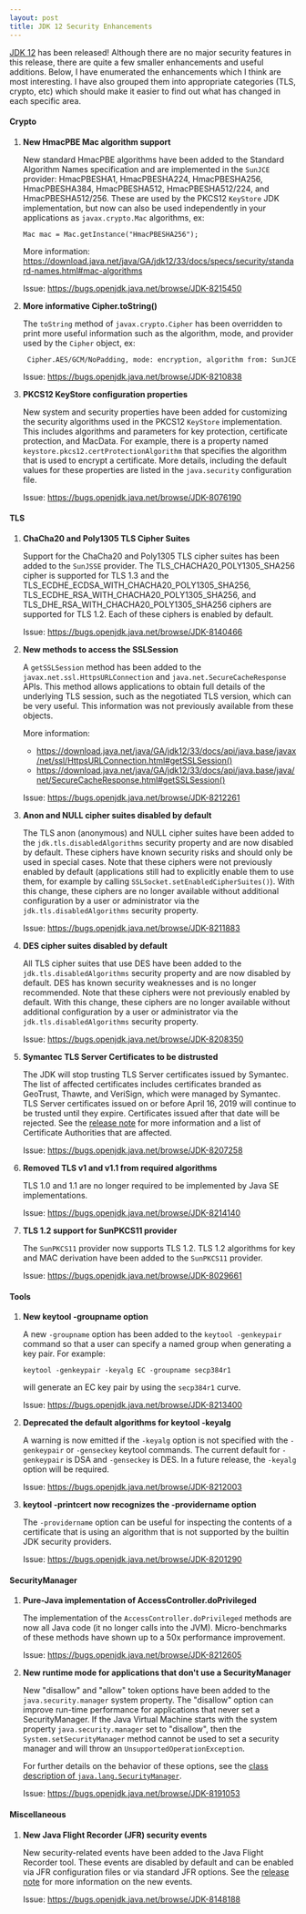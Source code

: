 ```yaml
---
layout: post
title: JDK 12 Security Enhancements
---
```


[JDK 12](https://jdk.java.net/12) has been released! Although there are no
major security features in this release, there are quite a few smaller
enhancements and useful additions. Below, I have enumerated the enhancements
which I think are most interesting. I have also grouped them into appropriate
categories (TLS, crypto, etc) which should make it easier to find out what has
changed in each specific area.

#### Crypto

1.  **New HmacPBE Mac algorithm support**
 
    New standard HmacPBE algorithms have been added to the Standard Algorithm
    Names specification and are implemented in the `SunJCE` provider:
    HmacPBESHA1, HmacPBESHA224, HmacPBESHA256, HmacPBESHA384, HmacPBESHA512,
    HmacPBESHA512/224, and HmacPBESHA512/256. These are used by the PKCS12
    `KeyStore` JDK implementation, but now can also be used independently in
    your applications as `javax.crypto.Mac` algorithms, ex:

        Mac mac = Mac.getInstance("HmacPBESHA256");

    More information: <https://download.java.net/java/GA/jdk12/33/docs/specs/security/standard-names.html#mac-algorithms>

    Issue: <https://bugs.openjdk.java.net/browse/JDK-8215450>

2. **More informative Cipher.toString()**
 
    The `toString` method of `javax.crypto.Cipher` has been overridden to print
    more useful information such as the algorithm, mode, and provider used by
    the `Cipher` object, ex:

        Cipher.AES/GCM/NoPadding, mode: encryption, algorithm from: SunJCE

    Issue: <https://bugs.openjdk.java.net/browse/JDK-8210838>
 
3. **PKCS12 KeyStore configuration properties**

    New system and security properties have been added for customizing the
    security algorithms used in the PKCS12 `KeyStore` implementation. This
    includes algorithms and parameters for key protection, certificate
    protection, and MacData. For example, there is a property named
    `keystore.pkcs12.certProtectionAlgorithm` that specifies the algorithm that
    is used to encrypt a certificate. More details, including the default values
    for these properties are listed in the `java.security` configuration file.

    Issue: <https://bugs.openjdk.java.net/browse/JDK-8076190>

#### TLS

1.  **ChaCha20 and Poly1305 TLS Cipher Suites**

    Support for the ChaCha20 and Poly1305 TLS cipher suites has been added to
    the `SunJSSE` provider. The TLS_CHACHA20_POLY1305_SHA256 cipher is
    supported for TLS 1.3 and the TLS_ECDHE_ECDSA_WITH_CHACHA20_POLY1305_SHA256,
    TLS_ECDHE_RSA_WITH_CHACHA20_POLY1305_SHA256, and 
    TLS_DHE_RSA_WITH_CHACHA20_POLY1305_SHA256 ciphers are supported for TLS 1.2.
    Each of these ciphers is enabled by default.

    Issue: <https://bugs.openjdk.java.net/browse/JDK-8140466>

2.  **New methods to access the SSLSession**

    A `getSSLSession` method has been added to the
    `javax.net.ssl.HttpsURLConnection` and `java.net.SecureCacheResponse`
    APIs. This method allows applications to obtain full details of the
    underlying TLS session, such as the negotiated TLS version, which can
    be very useful. This information was not previously available from these
    objects.

    More information:
      * <https://download.java.net/java/GA/jdk12/33/docs/api/java.base/javax/net/ssl/HttpsURLConnection.html#getSSLSession()>
      * <https://download.java.net/java/GA/jdk12/33/docs/api/java.base/java/net/SecureCacheResponse.html#getSSLSession()>

    Issue: <https://bugs.openjdk.java.net/browse/JDK-8212261>

3.  **Anon and NULL cipher suites disabled by default**

    The TLS anon (anonymous) and NULL cipher suites have been added to the 
    `jdk.tls.disabledAlgorithms` security property and are now disabled by
    default. These ciphers have known security risks and should only be used
    in special cases. Note that these ciphers were not previously enabled by
    default (applications still had to explicitly enable them to use them,
    for example by calling `SSLSocket.setEnabledCipherSuites()`). With this
    change, these ciphers are no longer available without additional
    configuration by a user or administrator via the
    `jdk.tls.disabledAlgorithms` security property.

    Issue: <https://bugs.openjdk.java.net/browse/JDK-8211883>

4.  **DES cipher suites disabled by default**

    All TLS cipher suites that use DES have been added to the
    `jdk.tls.disabledAlgorithms` security property and are now disabled by
    default. DES has known security weaknesses and is no longer recommended.
    Note that these ciphers were not previously enabled by default. With this
    change, these ciphers are no longer available without additional
    configuration by a user or administrator via the 
    `jdk.tls.disabledAlgorithms` security property.

    Issue: <https://bugs.openjdk.java.net/browse/JDK-8208350>

5.  **Symantec TLS Server Certificates to be distrusted**

    The JDK will stop trusting TLS Server certificates issued by Symantec. The
    list of affected certificates includes certificates branded as GeoTrust,
    Thawte, and VeriSign, which were managed by Symantec. TLS Server
    certificates issued on or before April 16, 2019 will continue to be
    trusted until they expire. Certificates issued after that date will be
    rejected. See the
    [release note](https://bugs.openjdk.java.net/browse/JDK-8215012)
    for more information and a list of Certificate Authorities that are
    affected.

    Issue: <https://bugs.openjdk.java.net/browse/JDK-8207258>

6.  **Removed TLS v1 and v1.1 from required algorithms**

    TLS 1.0 and 1.1 are no longer required to be implemented by Java SE
    implementations.

    Issue: <https://bugs.openjdk.java.net/browse/JDK-8214140>

7.  **TLS 1.2 support for SunPKCS11 provider**

    The `SunPKCS11` provider now supports TLS 1.2. TLS 1.2 algorithms for
    key and MAC derivation have been added to the `SunPKCS11` provider.

    Issue: <https://bugs.openjdk.java.net/browse/JDK-8029661>

#### Tools

1.  **New keytool -groupname option**

    A new `-groupname` option has been added to the `keytool -genkeypair`
    command so that a user can specify a named group when generating a key
    pair. For example:

        keytool -genkeypair -keyalg EC -groupname secp384r1

    will generate an EC key pair by using the `secp384r1` curve.

    Issue: <https://bugs.openjdk.java.net/browse/JDK-8213400>

2.  **Deprecated the default algorithms for keytool -keyalg**

    A warning is now emitted if the `-keyalg` option is not specified with the
    `-genkeypair` or `-genseckey` keytool commands. The current default for
    `-genkeypair` is DSA and `-genseckey` is DES. In a future release, the
    `-keyalg` option will be required.

    Issue: <https://bugs.openjdk.java.net/browse/JDK-8212003>

3.  **keytool -printcert now recognizes the -providername option**

    The `-providername` option can be useful for inspecting the contents of a
    certificate that is using an algorithm that is not supported by the
    builtin JDK security providers.

    Issue: <https://bugs.openjdk.java.net/browse/JDK-8201290>

#### SecurityManager

1.  **Pure-Java implementation of AccessController.doPrivileged**

    The implementation of the `AccessController.doPrivileged` methods are now
    all Java code (it no longer calls into the JVM). Micro-benchmarks of
    these methods have shown up to a 50x performance improvement.

    Issue: <https://bugs.openjdk.java.net/browse/JDK-8212605>

2.  **New runtime mode for applications that don't use a SecurityManager**

    New "disallow" and "allow" token options have been added to the
    `java.security.manager` system property. The "disallow" option can
    improve run-time performance for applications that never set a
    SecurityManager. If the Java Virtual Machine starts with the system
    property `java.security.manager` set to "disallow", then the
    `System.setSecurityManager` method cannot be used to set a security manager
    and will throw an `UnsupportedOperationException`.

    For further details on the behavior of these options, see the
    [class description of `java.lang.SecurityManager`](https://download.java.net/java/GA/jdk12/33/docs/api/java.base/java/lang/SecurityManager.html).

    Issue: <https://bugs.openjdk.java.net/browse/JDK-8191053>

#### Miscellaneous

1.  **New Java Flight Recorder (JFR) security events**

    New security-related events have been added to the Java Flight Recorder
    tool. These events are disabled by default and can be enabled via JFR
    configuration files or via standard JFR options. See the
    [release note](https://bugs.openjdk.java.net/browse/JDK-8220239)
    for more information on the new events.

    Issue: <https://bugs.openjdk.java.net/browse/JDK-8148188>

